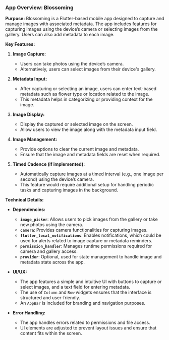 

### **App Overview: Blossoming**

**Purpose:**
Blossoming is a Flutter-based mobile app designed to capture and manage images with associated metadata. The app includes features for capturing images using the device’s camera or selecting images from the gallery. Users can also add metadata to each image.

**Key Features:**

1. **Image Capture:**
   - Users can take photos using the device’s camera.
   - Alternatively, users can select images from their device's gallery.

2. **Metadata Input:**
   - After capturing or selecting an image, users can enter text-based metadata such as flower type or location related to the image.
   - This metadata helps in categorizing or providing context for the image.

3. **Image Display:**
   - Display the captured or selected image on the screen.
   - Allow users to view the image along with the metadata input field.

4. **Image Management:**
   - Provide options to clear the current image and metadata.
   - Ensure that the image and metadata fields are reset when required.

5. **Timed Cadence (if implemented):**
   - Automatically capture images at a timed interval (e.g., one image per second) using the device’s camera.
   - This feature would require additional setup for handling periodic tasks and capturing images in the background.

**Technical Details:**

- **Dependencies:**
  - **`image_picker`**: Allows users to pick images from the gallery or take new photos using the camera.
  - **`camera`**: Provides camera functionalities for capturing images.
  - **`flutter_local_notifications`**: Enables notifications, which could be used for alerts related to image capture or metadata reminders.
  - **`permission_handler`**: Manages runtime permissions required for camera and gallery access.
  - **`provider`**: Optional, used for state management to handle image and metadata state across the app.

- **UI/UX:**
  - The app features a simple and intuitive UI with buttons to capture or select images, and a text field for entering metadata.
  - The use of `Column` and `Row` widgets ensures that the interface is structured and user-friendly.
  - An `AppBar` is included for branding and navigation purposes.

- **Error Handling:**
  - The app handles errors related to permissions and file access.
  - UI elements are adjusted to prevent layout issues and ensure that content fits within the screen.


